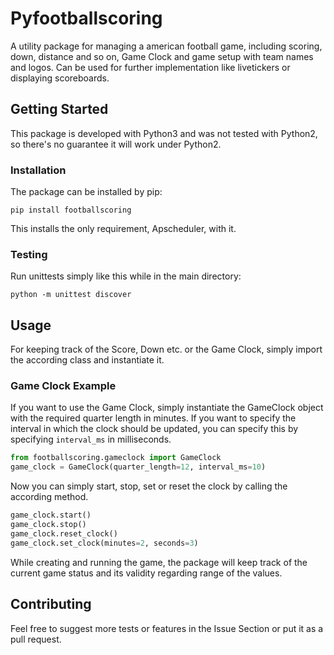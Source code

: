 # Pyfootballscoring

A utility package for managing a american football game, including scoring, down, distance and so on, Game Clock and game setup with team names and logos. Can be used for further implementation like livetickers or displaying scoreboards.

## Getting Started
This package is developed with Python3 and was not tested with Python2, so there's no guarantee it will work under Python2.

### Installation
The package can be installed by pip:
```
pip install footballscoring
```
This installs the only requirement, Apscheduler, with it.

### Testing
Run unittests simply like this while in the main directory:
```
python -m unittest discover
```

## Usage
For keeping track of the Score, Down etc. or the Game Clock, simply import the according class and instantiate it. 

### Game Clock Example 
If you want to use the Game Clock, simply instantiate the GameClock object with the required quarter length in minutes. If you want to specify the interval in which the clock should be updated, you can specify this by specifying ```interval_ms``` in milliseconds.
```python
from footballscoring.gameclock import GameClock
game_clock = GameClock(quarter_length=12, interval_ms=10)
```
Now you can simply start, stop, set or reset the clock by calling the according method.
```python
game_clock.start()
game_clock.stop()
game_clock.reset_clock()
game_clock.set_clock(minutes=2, seconds=3)
```
While creating and running the game, the package will keep track of the current game status and its validity regarding range of the values.

## Contributing
Feel free to suggest more tests or features in the Issue Section or put it as a pull request.
